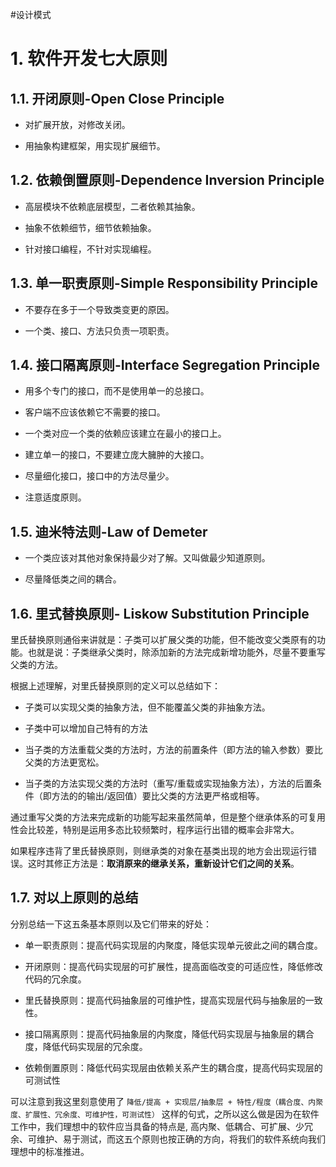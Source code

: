 #设计模式 

# 1. 软件开发七大原则

## 1.1. 开闭原则-Open Close Principle

- 对扩展开放，对修改关闭。

- 用抽象构建框架，用实现扩展细节。

## 1.2. 依赖倒置原则-Dependence Inversion Principle

- 高层模块不依赖底层模型，二者依赖其抽象。

- 抽象不依赖细节，细节依赖抽象。

- 针对接口编程，不针对实现编程。

## 1.3. 单一职责原则-Simple Responsibility Principle

- 不要存在多于一个导致类变更的原因。

- 一个类、接口、方法只负责一项职责。

## 1.4. 接口隔离原则-Interface Segregation Principle

- 用多个专门的接口，而不是使用单一的总接口。

- 客户端不应该依赖它不需要的接口。

- 一个类对应一个类的依赖应该建立在最小的接口上。

- 建立单一的接口，不要建立庞大臃肿的大接口。

- 尽量细化接口，接口中的方法尽量少。

- 注意适度原则。

## 1.5. 迪米特法则-Law of Demeter

- 一个类应该对其他对象保持最少对了解。又叫做最少知道原则。

- 尽量降低类之间的耦合。

## 1.6. 里式替换原则- Liskow Substitution Principle

里氏替换原则通俗来讲就是：子类可以扩展父类的功能，但不能改变父类原有的功能。也就是说：子类继承父类时，除添加新的方法完成新增功能外，尽量不要重写父类的方法。  
  
根据上述理解，对里氏替换原则的定义可以总结如下：

- 子类可以实现父类的抽象方法，但不能覆盖父类的非抽象方法。

- 子类中可以增加自己特有的方法

- 当子类的方法重载父类的方法时，方法的前置条件（即方法的输入参数）要比父类的方法更宽松。

- 当子类的方法实现父类的方法时（重写/重载或实现抽象方法），方法的后置条件（即方法的的输出/返回值）要比父类的方法更严格或相等。

通过重写父类的方法来完成新的功能写起来虽然简单，但是整个继承体系的可复用性会比较差，特别是运用多态比较频繁时，程序运行出错的概率会非常大。  
  
如果程序违背了里氏替换原则，则继承类的对象在基类出现的地方会出现运行错误。这时其修正方法是：**取消原来的继承关系，重新设计它们之间的关系**。

## 1.7. 对以上原则的总结

分别总结一下这五条基本原则以及它们带来的好处：

- 单一职责原则：提高代码实现层的内聚度，降低实现单元彼此之间的耦合度。

- 开闭原则：提高代码实现层的可扩展性，提高面临改变的可适应性，降低修改代码的冗余度。

- 里氏替换原则：提高代码抽象层的可维护性，提高实现层代码与抽象层的一致性。

- 接口隔离原则：提高代码抽象层的内聚度，降低代码实现层与抽象层的耦合度，降低代码实现层的冗余度。

- 依赖倒置原则：降低代码实现层由依赖关系产生的耦合度，提高代码实现层的可测试性

可以注意到我这里刻意使用了 `降低/提高 + 实现层/抽象层 + 特性/程度（耦合度、内聚度、扩展性、冗余度、可维护性，可测试性）` 这样的句式，之所以这么做是因为在软件工作中，我们理想中的软件应当具备的特点是, 高内聚、低耦合、可扩展、少冗余、可维护、易于测试，而这五个原则也按正确的方向，将我们的软件系统向我们理想中的标准推进。